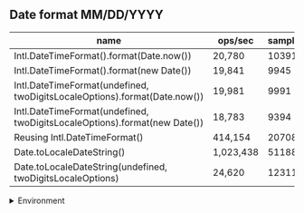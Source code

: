 ## Date format MM/DD/YYYY

|name|ops/sec|samples|
|-|-|-|
|Intl.DateTimeFormat().format(Date.now())|20,780|10391|
|Intl.DateTimeFormat().format(new Date())|19,841|9945|
|Intl.DateTimeFormat(undefined, twoDigitsLocaleOptions).format(Date.now())|19,981|9991|
|Intl.DateTimeFormat(undefined, twoDigitsLocaleOptions).format(new Date())|18,783|9394|
|Reusing Intl.DateTimeFormat()|414,154|207080|
|Date.toLocaleDateString()|1,023,438|511889|
|Date.toLocaleDateString(undefined, twoDigitsLocaleOptions)|24,620|12311|


<details>
<summary>Environment</summary>

* __Machine:__ linux x64 | 4 vCPUs | 7.6GB Mem
* __Run:__ Thu Sep 04 2025 17:49:49 GMT+0000 (Coordinated Universal Time)
* __Node:__ `v22.18.0`
</details>

<!--
{"environment":{"platform":"linux","arch":"x64","cpus":4,"totalMemory":7.597843170166016},"benchmarks":[{"name":"Intl.DateTimeFormat().format(Date.now())","samples":10391,"opsSec":20780.08789943185},{"name":"Intl.DateTimeFormat().format(new Date())","samples":9945,"opsSec":19841.16458446729},{"name":"Intl.DateTimeFormat(undefined, twoDigitsLocaleOptions).format(Date.now())","samples":9991,"opsSec":19981.921910649173},{"name":"Intl.DateTimeFormat(undefined, twoDigitsLocaleOptions).format(new Date())","samples":9394,"opsSec":18783.231763917338},{"name":"Reusing Intl.DateTimeFormat()","samples":207080,"opsSec":414154.5936259348},{"name":"Date.toLocaleDateString()","samples":511889,"opsSec":1023438.8282785532},{"name":"Date.toLocaleDateString(undefined, twoDigitsLocaleOptions)","samples":12311,"opsSec":24620.823026176055}]}-->
